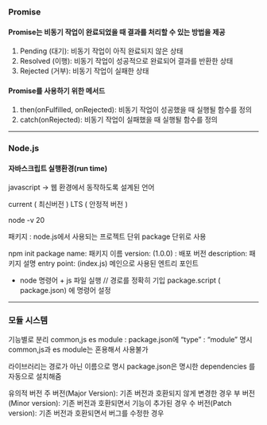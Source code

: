 ### Promise

#### Promise는 비동기 작업이 완료되었을 때 결과를 처리할 수 있는 방법을 제공

1. Pending (대기): 비동기 작업이 아직 완료되지 않은 상태
2. Resolved (이행): 비동기 작업이 성공적으로 완료되어 결과를 반환한 상태
3. Rejected (거부): 비동기 작업이 실패한 상태

#### Promise를 사용하기 위한 메서드
1. then(onFulfilled, onRejected): 비동기 작업이 성공했을 때 실행될 함수를 정의
2. catch(onRejected): 비동기 작업이 실패했을 때 실행될 함수를 정의

---


### Node.js

#### 자바스크립트 실행환경(run time)
javascript -> 웹 환경에서 동작하도록 설계된 언어

current ( 최신버전 )
LTS ( 안정적 버전 )

node -v 20

패키지 : node.js에서 사용되는 프로젝트 단위
package 단위로 사용

npm init 
package name: 패키지 이름
version: (1.0.0)  : 배포 버전
description: 패키지 설명
entry point: (index.js) 메인으로 사용된 엔트리 포인트

* node 명령어  + js 파일 실행 // 경로를 정확히 기입
package.script ( package.json) 에 명령어 설정 

---

### 모듈 시스템
기능별로 분리
common,js
es module : package.json에 “type” : “module” 명시
common,js과 es module는 혼용해서 사용불가


라이브러리는 경로가 아닌 이름으로 명시
package.json은 명시한 dependencies 를 자동으로 설치해줌

유의적 버전 
주 버전(Major Version): 기존 버전과 호환되지 않게 변경한 경우
부 버전(Minor version): 기존 버전과 호환되면서 기능이 추가된 경우
수 버전(Patch version): 기존 버전과 호환되면서 버그를 수정한 경우
